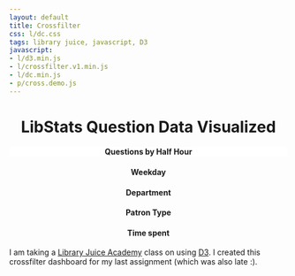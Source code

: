 ```yaml
---
layout: default
title: Crossfilter
css: l/dc.css
tags: library juice, javascript, D3
javascript:
- l/d3.min.js
- l/crossfilter.v1.min.js
- l/dc.min.js
- p/cross.demo.js 
---
```

<style>
	h1, 
	h4,
	#question_half_hour,
	#question_weekday,
	#location_name,
	#patron_type,
	#time_spent {
		text-align: center; 
	}
	#question_half_hour {
		float:none;
	}
	.jumbotron {
		background-color: white; 
		margin-bottom: 0px; 
		padding-bottom: 0px;

	}
	#small-charts {
		clear:both;
	}
	rect.selected,
	.pie-slice.selected {
		opacity: 1; 
	}
	rect.deselected,
	.pie-slice.deselected {
		opacity: .4; 
	}
	.x.axis text {
    	text-anchor: end !important;
    	transform: rotate(-45deg);
	}
	.dc-chart .selected path {
		stroke: #FFF;
	}
	.dc-chart g.row text {
		fill: rgb(5, 5, 5);
	}
</style>
<h1>LibStats Question Data Visualized</h1>
<div class="jumbotron">
	<h4>Questions by Half Hour</h4>
	<div id="question_half_hour"></div>
</div>	
<div class="row" id="small-charts">
	<div class="col-md-3" id="question_weekday">
		<h4>Weekday</h4>
	</div>
	<div class="col-md-3" id="location_name">
		<h4>Department</h4>
	</div>
	<div class="col-md-3" id="patron_type">
		<h4>Patron Type</h4>
	</div>
	<div class="col-md-3" id="time_spent">
		<h4>Time spent</h4>
	</div>
</div> 	

I am taking a [Library Juice Academy](http://libraryjuiceacademy.com/) class on using [D3](http://d3js.org/). I created this crossfilter dashboard for my last assignment (which was also late :).